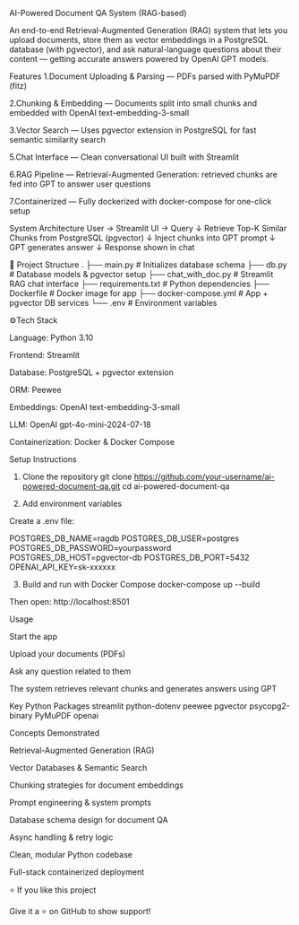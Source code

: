  AI-Powered Document QA System (RAG-based)

An end-to-end Retrieval-Augmented Generation (RAG) system that lets you upload documents, store them as vector embeddings in a PostgreSQL database (with pgvector), and ask natural-language questions about their content — getting accurate answers powered by OpenAI GPT models.

Features
1.Document Uploading & Parsing — PDFs parsed with PyMuPDF (fitz)

2.Chunking & Embedding — Documents split into small chunks and embedded with OpenAI text-embedding-3-small

3.Vector Search — Uses pgvector extension in PostgreSQL for fast semantic similarity search

5.Chat Interface — Clean conversational UI built with Streamlit

6.RAG Pipeline — Retrieval-Augmented Generation: retrieved chunks are fed into GPT to answer user questions

7.Containerized — Fully dockerized with docker-compose for one-click setup


System Architecture
User → Streamlit UI → Query
                  ↓
        Retrieve Top-K Similar Chunks
        from PostgreSQL (pgvector)
                  ↓
     Inject chunks into GPT prompt
                  ↓
           GPT generates answer
                  ↓
         Response shown in chat

📁 Project Structure
.
├── main.py                      # Initializes database schema
├── db.py                        # Database models & pgvector setup
├── chat_with_doc.py             # Streamlit RAG chat interface
├── requirements.txt             # Python dependencies
├── Dockerfile                   # Docker image for app
├── docker-compose.yml            # App + pgvector DB services
└── .env                         # Environment variables

⚙Tech Stack

Language: Python 3.10

Frontend: Streamlit

Database: PostgreSQL + pgvector extension

ORM: Peewee

Embeddings: OpenAI text-embedding-3-small

LLM: OpenAI gpt-4o-mini-2024-07-18

Containerization: Docker & Docker Compose

Setup Instructions
1. Clone the repository
git clone https://github.com/your-username/ai-powered-document-qa.git
cd ai-powered-document-qa

2. Add environment variables

Create a .env file:

POSTGRES_DB_NAME=ragdb
POSTGRES_DB_USER=postgres
POSTGRES_DB_PASSWORD=yourpassword
POSTGRES_DB_HOST=pgvector-db
POSTGRES_DB_PORT=5432
OPENAI_API_KEY=sk-xxxxxx

3. Build and run with Docker Compose
docker-compose up --build


Then open: http://localhost:8501

Usage

Start the app

Upload your documents (PDFs)

Ask any question related to them

The system retrieves relevant chunks and generates answers using GPT

Key Python Packages
streamlit
python-dotenv
peewee
pgvector
psycopg2-binary
PyMuPDF
openai

Concepts Demonstrated

Retrieval-Augmented Generation (RAG)

Vector Databases & Semantic Search

Chunking strategies for document embeddings

Prompt engineering & system prompts

Database schema design for document QA

Async handling & retry logic

Clean, modular Python codebase

Full-stack containerized deployment

⭐️ If you like this project

Give it a ⭐ on GitHub to show support!
